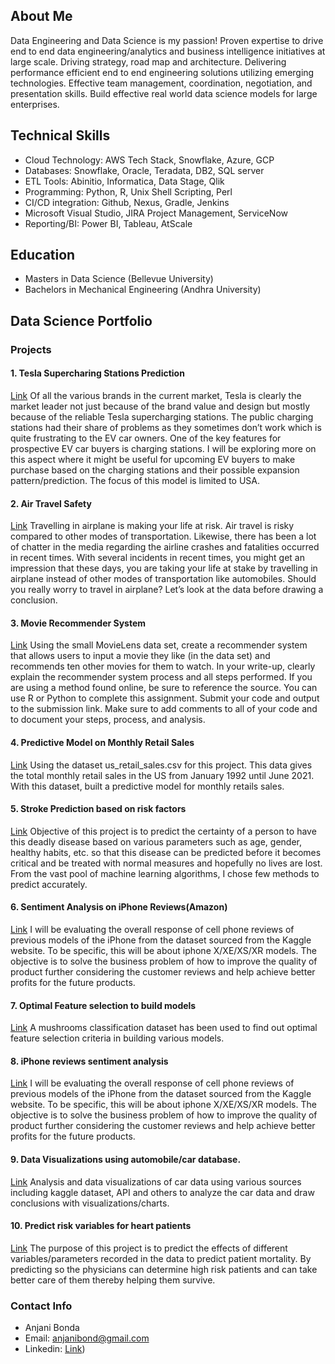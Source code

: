 ## About Me
Data Engineering and Data Science is my passion!
Proven expertise to drive end to end data engineering/analytics and business intelligence initiatives at large scale.
Driving strategy, road map and architecture.
Delivering performance efficient end to end engineering solutions utilizing emerging technologies.
Effective team management, coordination, negotiation, and presentation skills.
Build effective real world data science models for large enterprises.

## Technical Skills
- Cloud Technology: AWS Tech Stack, Snowflake, Azure, GCP
- Databases: Snowflake, Oracle, Teradata, DB2, SQL server
- ETL Tools: Abinitio, Informatica, Data Stage, Qlik
- Programming: Python, R, Unix Shell Scripting, Perl
- CI/CD integration: Github, Nexus, Gradle, Jenkins
- Microsoft Visual Studio, JIRA Project Management, ServiceNow
- Reporting/BI: Power BI, Tableau, AtScale

## Education
- Masters in Data Science (Bellevue University)
- Bachelors in Mechanical Engineering (Andhra University)

## Data Science Portfolio

### Projects

#### 1. Tesla Supercharing Stations Prediction
[Link](https://github.com/anjanibond/Data-Science/tree/main/Portfolio/Project1)
Of all the various brands in the current market, Tesla is clearly the market leader not just because of the brand value and design but mostly because of the reliable Tesla supercharging stations. The public charging stations had their share of problems as they sometimes don’t work which is quite frustrating to the EV car owners. One of the key features for prospective EV car buyers is charging stations. I will be exploring more on this aspect where it might be useful for upcoming EV buyers to make purchase based on the charging stations and their possible expansion pattern/prediction. The focus of this model is limited to USA.


#### 2. Air Travel Safety
[Link](https://github.com/anjanibond/Data-Science/tree/main/Portfolio/Project2)
Travelling in airplane is making your life at risk. Air travel is risky compared to other modes of transportation. Likewise, there has been a lot of chatter in the media regarding the airline crashes and fatalities occurred in recent times. With several incidents in recent times, you might get an impression that these days, you are taking your life at stake by travelling in airplane instead of other modes of transportation like automobiles. Should you really worry to travel in airplane? Let’s look at the data before drawing a conclusion.

#### 3. Movie Recommender System 
[Link](https://github.com/anjanibond/Data-Science/tree/main/Portfolio/Project3)
Using the small MovieLens data set, create a recommender system that allows users to input a movie they like (in the data set) and recommends ten other movies for them to watch. In your write-up, clearly explain the recommender system process and all steps performed. If you are using a method found online, be sure to reference the source. You can use R or Python to complete this assignment. Submit your code and output to the submission link. Make sure to add comments to all of your code and to document your steps, process, and analysis.

#### 4. Predictive Model on Monthly Retail Sales
[Link](https://github.com/anjanibond/Data-Science/tree/main/Portfolio/Project4)
Using the dataset us_retail_sales.csv for this project. This data gives the total monthly retail sales in the US from January 1992 until June 2021. With this dataset, built a predictive model for monthly retails sales. 

#### 5. Stroke Prediction based on risk factors
[Link](https://github.com/anjanibond/Data-Science/tree/main/Portfolio/Project5)
Objective of this  project is to predict the certainty of a person to have this deadly disease based on various parameters such as age, gender, healthy habits, etc. so that this disease can be predicted before it becomes critical and be treated with normal measures and hopefully no lives are lost. 
From the vast pool of machine learning algorithms, I chose few methods to predict accurately.

#### 6. Sentiment Analysis on iPhone Reviews(Amazon)
[Link](https://github.com/anjanibond/Data-Science/tree/main/Portfolio/Project6)
I will be evaluating the overall response of cell phone reviews of previous models of the iPhone from the dataset sourced from the Kaggle website.
To be specific, this will be about iphone X/XE/XS/XR models. The objective is to solve the business problem of how to improve the quality of product further considering the customer reviews and help achieve better profits for the future products.

#### 7. Optimal Feature selection to build models
[Link](https://github.com/anjanibond/Data-Science/tree/main/Portfolio/Project7)
A mushrooms classification dataset has been used to find out optimal feature selection criteria in building various models. 

#### 8. iPhone reviews sentiment analysis
[Link](https://github.com/anjanibond/Data-Science/tree/main/Portfolio/Project8)
I will be evaluating the overall response of cell phone reviews of previous models of the iPhone from the dataset sourced from the Kaggle website.
To be specific, this will be about iphone X/XE/XS/XR models. The objective is to solve the business problem of how to improve the quality of product further considering the customer reviews and help achieve better profits for the future products.

#### 9. Data Visualizations using automobile/car database.
[Link](https://github.com/anjanibond/Data-Science/tree/main/Portfolio/Project9)
Analysis and data visualizations of car data using various sources including kaggle dataset, API and others to analyze the car data and draw conclusions with visualizations/charts.

#### 10. Predict risk variables for heart patients
[Link](https://github.com/anjanibond/Data-Science/tree/main/Portfolio/Project10)
The purpose of this project is to predict the effects of different variables/parameters recorded in the data to predict patient mortality. By predicting so the physicians can determine high risk patients and can take better care of them thereby helping them survive.

### Contact Info
- Anjani Bonda
- Email: anjanibond@gmail.com
- Linkedin: [Link](https://www.linkedin.com/in/anjani-bond/))
